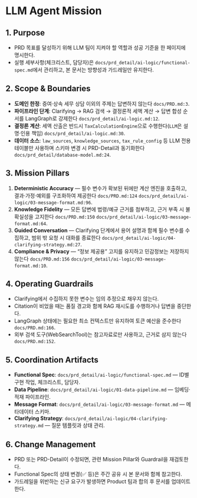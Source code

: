 # LLM Agent Mission

## 1. Purpose
- PRD 목표를 달성하기 위해 LLM 팀이 지켜야 할 역할과 성공 기준을 한 페이지에 명시한다.
- 실행 세부사항(체크리스트, 담당자)은 `docs/prd_detail/ai-logic/functional-spec.md`에서 관리하고, 본 문서는 방향성과 가드레일만 유지한다.

## 2. Scope & Boundaries
- **도메인 한정**: 증여·상속 세무 상담 이외의 주제는 답변하지 않는다 `docs/PRD.md:3`.
- **파이프라인 단계**: Clarifying → RAG 검색 → 결정론적 세액 계산 → 답변 합성 순서를 LangGraph로 강제한다 `docs/prd_detail/ai-logic.md:12`.
- **결정론 계산**: 세액 산출은 반드시 `TaxCalculationEngine`으로 수행한다(`LLM`은 설명·인용 책임) `docs/prd_detail/ai-logic.md:30`.
- **데이터 소스**: `law_sources`, `knowledge_sources`, `tax_rule_config` 등 LLM 전용 테이블만 사용하며 스키마 변경 시 PRD-Detail과 동기화한다 `docs/prd_detail/database-model.md:24`.

## 3. Mission Pillars
1. **Deterministic Accuracy** — 필수 변수가 확보된 뒤에만 계산 엔진을 호출하고, 결과·가정·예외를 구조화하여 제공한다 `docs/PRD.md:124` `docs/prd_detail/ai-logic/03-message-format.md:96`.
2. **Knowledge Fidelity** — 모든 답변에 법령/예규 근거를 첨부하고, 근거 부족 시 불확실성을 고지한다 `docs/PRD.md:150` `docs/prd_detail/ai-logic/03-message-format.md:64`.
3. **Guided Conversation** — Clarifying 단계에서 용어 설명과 함께 필수 변수를 수집하고, 범위 밖 요청 시 대화를 종료한다 `docs/prd_detail/ai-logic/04-clarifying-strategy.md:27`.
4. **Compliance & Privacy** — “정보 제공용” 고지를 유지하고 민감정보는 저장하지 않는다 `docs/PRD.md:156` `docs/prd_detail/ai-logic/03-message-format.md:10`.

## 4. Operating Guardrails
- Clarifying에서 수집하지 못한 변수는 임의 추정으로 채우지 않는다.
- Citation이 비었을 때는 품질 경고와 함께 RAG 재시도를 수행하거나 답변을 중단한다.
- LangGraph 상태에는 필요한 최소 컨텍스트만 유지하여 토큰 예산을 준수한다 `docs/PRD.md:166`.
- 외부 검색 도구(WebSearchTool)는 참고자료로만 사용하고, 근거로 삼지 않는다 `docs/PRD.md:152`.

## 5. Coordination Artifacts
- **Functional Spec**: `docs/prd_detail/ai-logic/functional-spec.md` — ID별 구현 작업, 체크리스트, 담당자.
- **Data Pipeline**: `docs/prd_detail/ai-logic/01-data-pipeline.md` — 임베딩·적재 파이프라인.
- **Message Format**: `docs/prd_detail/ai-logic/03-message-format.md` — 메타데이터 스키마.
- **Clarifying Strategy**: `docs/prd_detail/ai-logic/04-clarifying-strategy.md` — 질문 템플릿과 상태 관리.

## 6. Change Management
- PRD 또는 PRD-Detail이 수정되면, 관련 Mission Pillar와 Guardrail을 재검토한다.
- Functional Spec의 상태 변경(✅ 등)은 주간 공유 시 본 문서와 함께 참고한다.
- 가드레일을 위반하는 신규 요구가 발생하면 Product 팀과 합의 후 문서를 업데이트한다.
